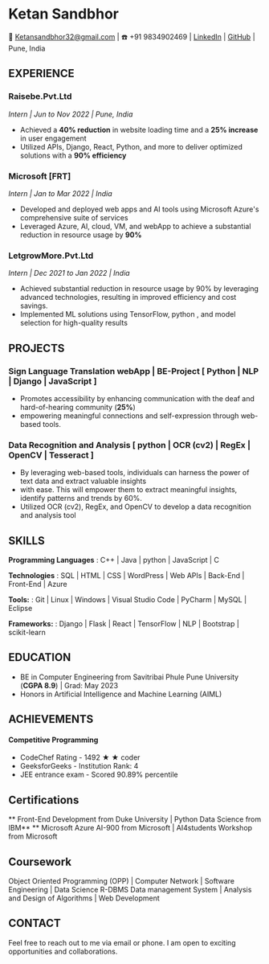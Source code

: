 # Ketan Sandbhor

📧 Ketansandbhor32@gmail.com | ☎️ +91 9834902469 | [LinkedIn](https://www.linkedin.com/in/ketan-sandbhor-7083/) | [GitHub](https://github.com/ketan70) | Pune, India

## EXPERIENCE

### Raisebe.Pvt.Ltd
*Intern | Jun to Nov 2022 | Pune, India*


- Achieved a **40% reduction** in website loading time and a **25% increase** in user engagement
- Utilized APIs, Django, React, Python, and more to deliver optimized solutions with a **90% efficiency**

### Microsoft [FRT]
*Intern | Jan to Mar 2022 | India*
- Developed and deployed web apps and AI tools using Microsoft Azure's comprehensive suite of services
- Leveraged Azure, AI, cloud, VM, and webApp to achieve a substantial reduction in resource usage by **90%**


### LetgrowMore.Pvt.Ltd
*Intern | Dec 2021 to Jan 2022 | India*
- Achieved substantial reduction in resource usage by 90% by leveraging advanced technologies, resulting in improved efficiency and cost savings.
- Implemented ML solutions using TensorFlow, python , and model selection for high-quality results

## PROJECTS

### Sign Language Translation webApp | BE-Project [ Python | NLP | Django | JavaScript ]
- Promotes accessibility by enhancing communication with the deaf and hard-of-hearing community (**25%**)
- empowering meaningful connections and self-expression through web-based tools.

### Data Recognition and Analysis  [ python | OCR (cv2) | RegEx | OpenCV | Tesseract ]
- By leveraging web-based tools, individuals can harness the power of text data and extract valuable insights
- with ease. This will empower them to extract meaningful insights, identify patterns and trends by 60%.
- Utilized OCR (cv2), RegEx, and OpenCV to develop a data recognition and analysis tool

## SKILLS

**Programming Languages** : C++ | Java | python | JavaScript | C

**Technologies** : SQL | HTML | CSS | WordPress | Web APIs | Back-End | Front-End | Azure

**Tools:** : Git | Linux | Windows | Visual Studio Code | PyCharm | MySQL | Eclipse

**Frameworks:** :  Django | Flask | React | TensorFlow | NLP | Bootstrap | scikit-learn

## EDUCATION

- BE in Computer Engineering from Savitribai Phule Pune University (**CGPA 8.9**) | Grad: May 2023
- Honors in Artificial Intelligence and Machine Learning (AIML)

## ACHIEVEMENTS
#### **Competitive Programming**
- CodeChef Rating - 1492 ★ ★ coder
- GeeksforGeeks - Institution Rank: 4
-  JEE entrance exam - Scored 90.89% percentile
  
## Certifications 
** Front-End Development from Duke University       |  Python Data Science from IBM**
** Microsoft Azure AI-900 from Microsoft            |  AI4students Workshop from  Microsoft


## Coursework 
Object Oriented Programming (OPP) | Computer Network | Software Engineering | Data Science
R-DBMS Data management System | Analysis and Design of Algorithms | Web Development

## CONTACT

Feel free to reach out to me via email or phone. I am open to exciting opportunities and collaborations.

